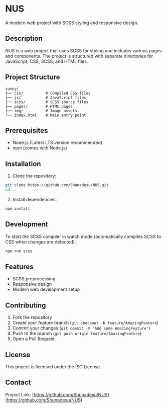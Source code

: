 # NUS

A modern web project with SCSS styling and responsive design.

## Description

NUS is a web project that uses SCSS for styling and includes various pages and components. The project is structured with separate directories for JavaScript, CSS, SCSS, and HTML files.

## Project Structure

```
sunny/
├── css/          # Compiled CSS files
├── js/           # JavaScript files
├── scss/         # SCSS source files
├── pages/        # HTML pages
├── img/          # Image assets
└── index.html    # Main entry point
```

## Prerequisites

- Node.js (Latest LTS version recommended)
- npm (comes with Node.js)

## Installation

1. Clone the repository:
```bash
git clone https://github.com/Shunadesu/NUS.git
cd ..
```

2. Install dependencies:
```bash
npm install
```

## Development

To start the SCSS compiler in watch mode (automatically compiles SCSS to CSS when changes are detected):
```bash
npm run scss
```

## Features

- SCSS preprocessing
- Responsive design
- Modern web development setup

## Contributing

1. Fork the repository
2. Create your feature branch (`git checkout -b feature/AmazingFeature`)
3. Commit your changes (`git commit -m 'Add some AmazingFeature'`)
4. Push to the branch (`git push origin feature/AmazingFeature`)
5. Open a Pull Request

## License

This project is licensed under the ISC License.

## Contact

Project Link: [https://github.com/Shunadesu/NUS](https://github.com/Shunadesu/NUS)
